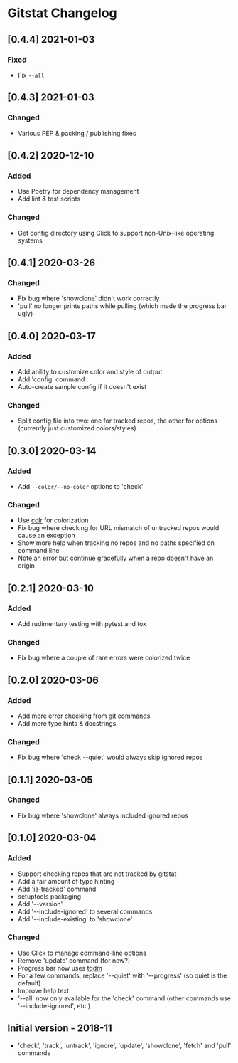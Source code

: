 # Gitstat Changelog

## [0.4.4] 2021-01-03

### Fixed

* Fix `--all`

## [0.4.3] 2021-01-03

### Changed

* Various PEP & packing / publishing fixes

## [0.4.2] 2020-12-10

### Added

* Use Poetry for dependency management
* Add lint & test scripts

### Changed

* Get config directory using Click to support non-Unix-like operating systems

## [0.4.1] 2020-03-26

### Changed

* Fix bug where 'showclone' didn't work correctly
* 'pull' no longer prints paths while pulling (which made the progress bar ugly)

## [0.4.0] 2020-03-17

### Added

* Add ability to customize color and style of output
* Add 'config' command
* Auto-create sample config if it doesn't exist

### Changed

* Split config file into two: one for tracked repos, the other for options (currently just customized colors/styles)

## [0.3.0] 2020-03-14

### Added

* Add `--color/--no-color` options to 'check'

### Changed

* Use [colr](https://github.com/welbornprod/colr) for colorization
* Fix bug where checking for URL mismatch of untracked repos would cause an exception
* Show more help when tracking no repos and no paths specified on command line
* Note an error but continue gracefully when a repo doesn't have an origin

## [0.2.1] 2020-03-10

### Added

* Add rudimentary testing with pytest and tox

### Changed

* Fix bug where a couple of rare errors were colorized twice


## [0.2.0] 2020-03-06

### Added

* Add more error checking from git commands
* Add more type hints & docstrings

### Changed

* Fix bug where 'check --quiet' would always skip ignored repos


## [0.1.1] 2020-03-05

### Changed

* Fix bug where 'showclone' always included ignored repos


## [0.1.0] 2020-03-04

### Added

* Support checking repos that are not tracked by gitstat
* Add a fair amount of type hinting
* Add 'is-tracked' command
* setuptools packaging
* Add '--version'
* Add '--include-ignored' to several commands
* Add '--include-existing' to 'showclone'

### Changed

* Use [Click](https://click.palletsprojects.com/) to manage command-line options
* Remove 'update' command (for now?)
* Progress bar now uses [tqdm](https://github.com/tqdm/tqdm)
* For a few commands, replace '--quiet' with '--progress' (so quiet is the default)
* Improve help text
* '--all' now only available for the 'check' command (other commands use '--include-ignored', etc.)


## Initial version - 2018-11

* 'check', 'track', 'untrack', 'ignore', 'update', 'showclone', 'fetch' and 'pull' commands
